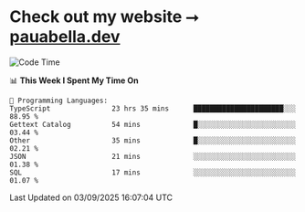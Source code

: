 # Check out my website ⭢ [pauabella.dev](https://pauabella.dev)

<!--START_SECTION:waka-->
![Code Time](http://img.shields.io/badge/Code%20Time-4%2C749%20hrs%2039%20mins-blue)

📊 **This Week I Spent My Time On** 

```text
💬 Programming Languages: 
TypeScript               23 hrs 35 mins      ██████████████████████░░░   88.95 % 
Gettext Catalog          54 mins             █░░░░░░░░░░░░░░░░░░░░░░░░   03.44 % 
Other                    35 mins             █░░░░░░░░░░░░░░░░░░░░░░░░   02.21 % 
JSON                     21 mins             ░░░░░░░░░░░░░░░░░░░░░░░░░   01.38 % 
SQL                      17 mins             ░░░░░░░░░░░░░░░░░░░░░░░░░   01.07 % 
```


 Last Updated on 03/09/2025 16:07:04 UTC
<!--END_SECTION:waka-->
